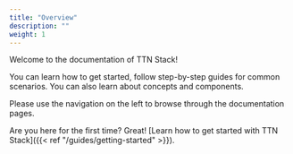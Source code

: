 ```yaml
---
title: "Overview"
description: ""
weight: 1
---
```


Welcome to the documentation of TTN Stack!

You can learn how to get started, follow step-by-step guides for common scenarios. You can also learn about concepts and components.

Please use the navigation on the left to browse through the documentation pages.

Are you here for the first time? Great! [Learn how to get started with TTN Stack]({{< ref "/guides/getting-started" >}}).
